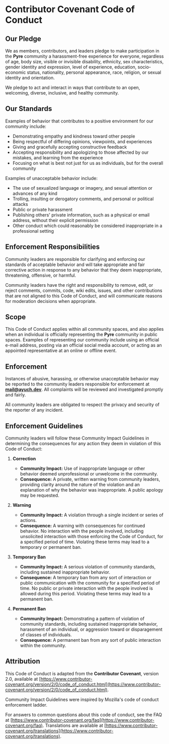 # Contributor Covenant Code of Conduct

## Our Pledge
We as members, contributors, and leaders pledge to make participation in the **Pyre** community a harassment-free experience for everyone, regardless of age, body size, visible or invisible disability, ethnicity, sex characteristics, gender identity and expression, level of experience, education, socio-economic status, nationality, personal appearance, race, religion, or sexual identity and orientation.

We pledge to act and interact in ways that contribute to an open, welcoming, diverse, inclusive, and healthy community.

## Our Standards
Examples of behavior that contributes to a positive environment for our community include:

- Demonstrating empathy and kindness toward other people  
- Being respectful of differing opinions, viewpoints, and experiences  
- Giving and gracefully accepting constructive feedback  
- Accepting responsibility and apologizing to those affected by our mistakes, and learning from the experience  
- Focusing on what is best not just for us as individuals, but for the overall community  

Examples of unacceptable behavior include:

- The use of sexualized language or imagery, and sexual attention or advances of any kind  
- Trolling, insulting or derogatory comments, and personal or political attacks  
- Public or private harassment  
- Publishing others' private information, such as a physical or email address, without their explicit permission  
- Other conduct which could reasonably be considered inappropriate in a professional setting  

## Enforcement Responsibilities
Community leaders are responsible for clarifying and enforcing our standards of acceptable behavior and will take appropriate and fair corrective action in response to any behavior that they deem inappropriate, threatening, offensive, or harmful.

Community leaders have the right and responsibility to remove, edit, or reject comments, commits, code, wiki edits, issues, and other contributions that are not aligned to this Code of Conduct, and will communicate reasons for moderation decisions when appropriate.

## Scope
This Code of Conduct applies within all community spaces, and also applies when an individual is officially representing the **Pyre** community in public spaces. Examples of representing our community include using an official e-mail address, posting via an official social media account, or acting as an appointed representative at an online or offline event.

## Enforcement
Instances of abusive, harassing, or otherwise unacceptable behavior may be reported to the community leaders responsible for enforcement at **mail@ayuch.dev**. All complaints will be reviewed and investigated promptly and fairly.

All community leaders are obligated to respect the privacy and security of the reporter of any incident.

## Enforcement Guidelines
Community leaders will follow these Community Impact Guidelines in determining the consequences for any action they deem in violation of this Code of Conduct:

1. **Correction**  
   - **Community Impact:** Use of inappropriate language or other behavior deemed unprofessional or unwelcome in the community.  
   - **Consequence:** A private, written warning from community leaders, providing clarity around the nature of the violation and an explanation of why the behavior was inappropriate. A public apology may be requested.  

2. **Warning**  
   - **Community Impact:** A violation through a single incident or series of actions.  
   - **Consequence:** A warning with consequences for continued behavior. No interaction with the people involved, including unsolicited interaction with those enforcing the Code of Conduct, for a specified period of time. Violating these terms may lead to a temporary or permanent ban.  

3. **Temporary Ban**  
   - **Community Impact:** A serious violation of community standards, including sustained inappropriate behavior.  
   - **Consequence:** A temporary ban from any sort of interaction or public communication with the community for a specified period of time. No public or private interaction with the people involved is allowed during this period. Violating these terms may lead to a permanent ban.  

4. **Permanent Ban**  
   - **Community Impact:** Demonstrating a pattern of violation of community standards, including sustained inappropriate behavior, harassment of an individual, or aggression toward or disparagement of classes of individuals.  
   - **Consequence:** A permanent ban from any sort of public interaction within the community.  

## Attribution
This Code of Conduct is adapted from the **Contributor Covenant**, version 2.0, available at [https://www.contributor-covenant.org/version/2/0/code_of_conduct.html](https://www.contributor-covenant.org/version/2/0/code_of_conduct.html).

Community Impact Guidelines were inspired by Mozilla's code of conduct enforcement ladder.

For answers to common questions about this code of conduct, see the FAQ at [https://www.contributor-covenant.org/faq](https://www.contributor-covenant.org/faq). Translations are available at [https://www.contributor-covenant.org/translations](https://www.contributor-covenant.org/translations).
